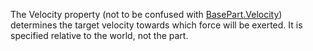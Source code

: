 The Velocity property (not to be confused with [BasePart.Velocity](https://developer.roblox.com/en-us/api-reference/property/BasePart/Velocity)) determines the target velocity towards which force will be exerted. It is specified relative to the world, not the part.